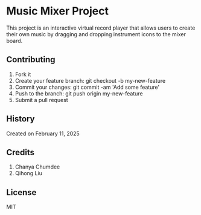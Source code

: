 # Music Mixer Project

This project is an interactive virtual record player that allows users to create their own music by dragging and dropping instrument icons to the mixer board.

## **Contributing**
1. Fork it
2. Create your feature branch: git checkout -b my-new-feature
3. Commit your changes: git commit -am 'Add some feature'
4. Push to the branch: git push origin my-new-feature
5. Submit a pull request 

## **History**
Created on February 11, 2025

## **Credits**
1. Chanya Chumdee
2. Qihong Liu

## **License**
MIT